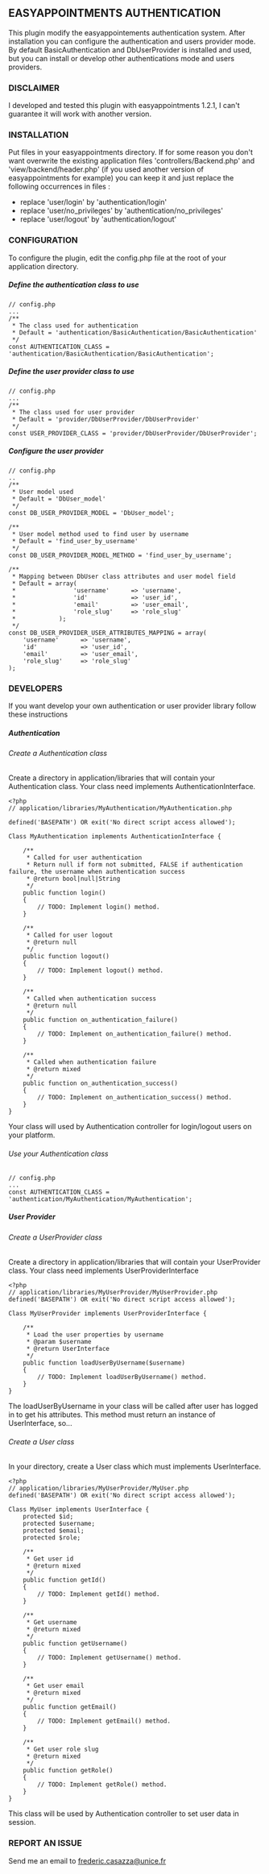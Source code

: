 ## EASYAPPOINTMENTS AUTHENTICATION

This plugin modify the easyappointements authentication system. After installation you can configure the authentication and users provider mode.
By default BasicAuthentication and DbUserProvider is installed and used, but you can install or develop other authentications mode and users providers.

### DISCLAIMER
I developed and tested this plugin with easyappointments 1.2.1, I can't guarantee it will work with another version.

### INSTALLATION
Put files in your easyappointments directory.
If for some reason you don't want overwrite the existing application files 'controllers/Backend.php' and 'view/backend/header.php' (if you used another version of easyappointments for example) you can keep it and just replace the following occurrences in files :
- replace 'user/login' by 'authentication/login'
- replace 'user/no_privileges' by 'authentication/no_privileges'
- replace 'user/logout' by 'authentication/logout'

### CONFIGURATION
To configure the plugin, edit the config.php file at the root of your application directory.

##### Define the authentication class to use
```
// config.php
...
/**
 * The class used for authentication
 * Default = 'authentication/BasicAuthentication/BasicAuthentication'
 */
const AUTHENTICATION_CLASS = 'authentication/BasicAuthentication/BasicAuthentication';

```

##### Define the user provider class to use
```
// config.php
...
/**
 * The class used for user provider
 * Default = 'provider/DbUserProvider/DbUserProvider'
 */
const USER_PROVIDER_CLASS = 'provider/DbUserProvider/DbUserProvider';

```

##### Configure the user provider
```
// config.php
..
/**
 * User model used
 * Default = 'DbUser_model'
 */
const DB_USER_PROVIDER_MODEL = 'DbUser_model';

/**
 * User model method used to find user by username
 * Default = 'find_user_by_username'
 */
const DB_USER_PROVIDER_MODEL_METHOD = 'find_user_by_username';

/**
 * Mapping between DbUser class attributes and user model field
 * Default = array(
 *                'username'      => 'username',
 *                'id'            => 'user_id',
 *                'email'         => 'user_email',
 *                'role_slug'     => 'role_slug'
 *            );
 */
const DB_USER_PROVIDER_USER_ATTRIBUTES_MAPPING = array(
    'username'      => 'username',
    'id'            => 'user_id',
    'email'         => 'user_email',
    'role_slug'     => 'role_slug'
);

```

### DEVELOPERS
If you want develop your own authentication or user provider library follow these instructions

##### Authentication
###### Create a Authentication class
Create a directory in application/libraries that will contain your Authentication class. Your class need implements AuthenticationInterface.
```
<?php
// application/libraries/MyAuthentication/MyAuthentication.php

defined('BASEPATH') OR exit('No direct script access allowed');

Class MyAuthentication implements AuthenticationInterface {

    /**
     * Called for user authentication
     * Return null if form not submitted, FALSE if authentication failure, the username when authentication success
     * @return bool|null|String
     */
    public function login()
    {
        // TODO: Implement login() method.
    }

    /**
     * Called for user logout
     * @return null
     */
    public function logout()
    {
        // TODO: Implement logout() method.
    }

    /**
     * Called when authentication success
     * @return null
     */
    public function on_authentication_failure()
    {
        // TODO: Implement on_authentication_failure() method.
    }

    /**
     * Called when authentication failure
     * @return mixed
     */
    public function on_authentication_success()
    {
        // TODO: Implement on_authentication_success() method.
    }
}
```
Your class will used by Authentication controller for login/logout users on your platform.

###### Use your Authentication class
```
// config.php
...
const AUTHENTICATION_CLASS = 'authentication/MyAuthentication/MyAuthentication';

```

##### User Provider
###### Create a UserProvider class
Create a directory in application/libraries that will contain your UserProvider class. Your class need implements UserProviderInterface
```
<?php
// application/libraries/MyUserProvider/MyUserProvider.php
defined('BASEPATH') OR exit('No direct script access allowed');

Class MyUserProvider implements UserProviderInterface {

    /**
     * Load the user properties by username
     * @param $username
     * @return UserInterface
     */
    public function loadUserByUsername($username)
    {
        // TODO: Implement loadUserByUsername() method.
    }
}
```
The loadUserByUsername in your class will be called after user has logged in to get his attributes. This method must return an instance of UserInterface, so... 

###### Create a User class
In your directory, create a User class which must implements UserInterface.
```
<?php
// application/libraries/MyUserProvider/MyUser.php
defined('BASEPATH') OR exit('No direct script access allowed');

Class MyUser implements UserInterface {
    protected $id;
    protected $username;
    protected $email;
    protected $role;

    /**
     * Get user id
     * @return mixed
     */
    public function getId()
    {
        // TODO: Implement getId() method.
    }

    /**
     * Get username
     * @return mixed
     */
    public function getUsername()
    {
        // TODO: Implement getUsername() method.
    }

    /**
     * Get user email
     * @return mixed
     */
    public function getEmail()
    {
        // TODO: Implement getEmail() method.
    }

    /**
     * Get user role slug
     * @return mixed
     */
    public function getRole()
    {
        // TODO: Implement getRole() method.
    }
}
```
This class will be used by Authentication controller to set user data in session.

### REPORT AN ISSUE
Send me an email to frederic.casazza@unice.fr

